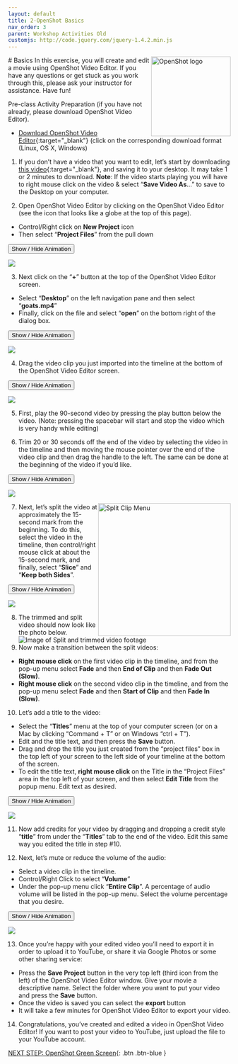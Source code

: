 ```yaml
---
layout: default
title: 2-OpenShot Basics
nav_order: 3
parent: Workshop Activities Old
customjs: http://code.jquery.com/jquery-1.4.2.min.js
---
```

<img src="images/openshot-basics-01.png" style="float:right;width:180px;height:180px;" alt="OpenShot logo"> 
# Basics
In this exercise, you will create and edit a movie using OpenShot Video Editor. If you have any questions or get stuck as you work through this, please ask your instructor for assistance.  Have fun!

Pre-class Activity Preparation (if you have not already, please download OpenShot Video Editor). 
- [Download OpenShot Video Editor](https://www.openshot.org/download/){:target="_blank"} (click on the corresponding download format (Linux, OS X, Windows) 

1. If you don’t have a video that you want to edit, let’s start by downloading [this video](http://bit.ly/dsc-goat-video){:target="_blank"}, and saving it to your desktop. It may take 1 or 2 minutes to download.  **Note**: If the video starts playing you will have to right mouse click on the video & select “**Save Video As**...” to save to the Desktop on your computer.

2. Open OpenShot Video Editor by clicking on the OpenShot Video Editor (see the icon that looks like a globe at the top of this page).
- Control/Right click on **New Project** icon 
- Then select “**Project Files**” from the pull down 

<button onclick="toggle('gif1')">Show / Hide Animation </button>
<div id="gif1">
      <img src="images/openshot-basics-02.gif">
      </div>

3. Next click on the “**+**” button at the top of the OpenShot Video Editor screen. 
- Select “**Desktop**” on the left navigation pane and then select “**goats.mp4**” 
- Finally, click on the file and select  “**open**” on the bottom right of the dialog box.

<button onclick="toggle('gif2')">Show / Hide Animation </button>
<div id="gif2">
      <img src="images/openshot-basics-03.gif">
      </div>

4. Drag the video clip you just imported into the timeline at the bottom of the OpenShot Video Editor screen.

<button onclick="toggle('gif3')">Show / Hide Animation </button>
<div id="gif3">
      <img src="images/openshot-basics-04.gif">
      </div>

5. First, play the 90-second video by pressing the play button below the video. (Note: pressing the spacebar will start and stop the video which is very handy while editing)

6. Trim 20 or 30 seconds off the end of the video by selecting the video in the timeline and then moving the mouse pointer over the end of the video clip and then drag the handle to the left. The same can be done at the beginning of the video if you’d like.

<button onclick="toggle('gif4')">Show / Hide Animation </button>
<div id="gif4">
      <img src="images/openshot-basics-05.gif">
      </div>

7. <img src="images/openshot-basics-06.png" style="float:right;width:300px" alt="Split Clip Menu"> Next, let’s split the video at approximately the 15-second mark from the beginning. To do this, select the video in the timeline, then control/right mouse click at about the 15-second mark, and finally, select “**Slice**” and “**Keep both Sides**”.<br>

<button onclick="toggle('gif5')">Show / Hide Animation </button>
<div id="gif5">
      <img src="images/openshot-basics-07.gif">
      </div>

8. The trimmed and split video should now look like the photo below.
![Image of Split and trimmed video footage](images/openshot-basics-08.png)
9. Now make a transition between the split videos:
- **Right mouse click** on the first video clip in the timeline, and from the pop-up menu select **Fade** and then **End of Clip** and then **Fade Out (Slow)**.
- **Right mouse click** on the second video clip in the timeline, and from the pop-up menu select **Fade** and then **Start of Clip** and then **Fade In (Slow)**.

10. Let’s add a title to the video:
- Select the “**Titles**” menu at the top of your computer screen (or on a Mac by clicking “Command + T” or on Windows “ctrl + T”).
- Edit and the title text, and then press the **Save** button.
- Drag and drop the title you just created from the “project files” box in the top left of your screen to the left side of your timeline at the bottom of the screen. 
- To edit the title text, **right mouse click** on the Title in the “Project Files” area in the top left of your screen, and then select **Edit Title** from the popup menu. Edit text as desired.

<button onclick="toggle('gif6')">Show / Hide Animation </button>
<div id="gif6">
      <img src="images/openshot-basics-09.gif">
      </div>

11. Now add credits for your video by dragging and dropping a credit style “**title**” from under the “**Titles**” tab to the end of the video. Edit this same way you edited the title in step #10.

12. Next, let’s mute or reduce the volume of the audio:
- Select a video clip in the timeline.
- Control/Right Click to select “**Volume**” 
- Under the pop-up menu click “**Entire Clip**”. A percentage of audio volume will be listed in the pop-up menu. Select the volume percentage that you desire.

<button onclick="toggle('gif7')">Show / Hide Animation </button>
<div id="gif7">
      <img src="images/openshot-basics-10.gif">
      </div>


13. Once you’re happy with your edited video you’ll need to export it in order to upload it to YouTube, or share it via Google Photos or some other sharing service:
- Press the **Save Project** button in the very top left (third icon from the left) of the OpenShot Video Editor window.  Give your movie a descriptive name. Select the folder where you want to put your video and press the **Save** button.
- Once the video is saved you can select the **export** button
- It will take a few minutes for OpenShot Video Editor to export your video.

14. Congratulations, you’ve created and edited a video in OpenShot Video Editor! If you want to post your video to YouTube, just upload the file to your YouTube account.


<script>  

    function toggle(input) {
        var x = document.getElementById(input);
        if (x.style.display === "none") {
            x.style.display = "block";
        } else {
            x.style.display = "none";
        }
    }
</script>

[NEXT STEP: OpenShot Green Screen](openshot-green-screen.html){: .btn .btn-blue }
